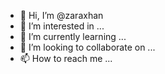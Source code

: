 - 👋 Hi, I’m @zaraxhan
- 👀 I’m interested in ...
- 🌱 I’m currently learning ...
- 💞️ I’m looking to collaborate on ...
- 📫 How to reach me ...

<!---
zaraxhan/zaraxhan is a ✨ special ✨ repository because its `README.md` (this file) appears on your GitHub profile.
You can click the Preview link to take a look at your changes.
--->

